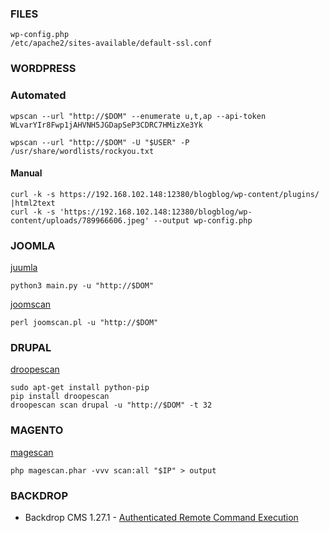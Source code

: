 ### FILES 

```
wp-config.php
/etc/apache2/sites-available/default-ssl.conf
```

### WORDPRESS
### Automated
```
wpscan --url "http://$DOM" --enumerate u,t,ap --api-token WLvarYIr8Fwp1jAHVNH5JGDapSeP3CDRC7HMizXe3Yk
```

```
wpscan --url "http://$DOM" -U "$USER" -P /usr/share/wordlists/rockyou.txt
```
#### Manual
```
curl -k -s https://192.168.102.148:12380/blogblog/wp-content/plugins/ |html2text
curl -k -s 'https://192.168.102.148:12380/blogblog/wp-content/uploads/789966606.jpeg' --output wp-config.php
```

### JOOMLA

[juumla](https://github.com/oppsec/juumla.git)
```juumla
python3 main.py -u "http://$DOM"
```
[joomscan](https://github.com/OWASP/joomscan)
```joomscan
perl joomscan.pl -u "http://$DOM"
```
### DRUPAL

[droopescan](https://github.com/SamJoan/droopescan)
```
sudo apt-get install python-pip
pip install droopescan
droopescan scan drupal -u "http://$DOM" -t 32
```

### MAGENTO

[magescan](https://github.com/steverobbins/magescan)
```
php magescan.phar -vvv scan:all "$IP" > output
```

### BACKDROP

- Backdrop CMS 1.27.1 - [Authenticated Remote Command Execution](https://www.exploit-db.com/exploits/52021)

